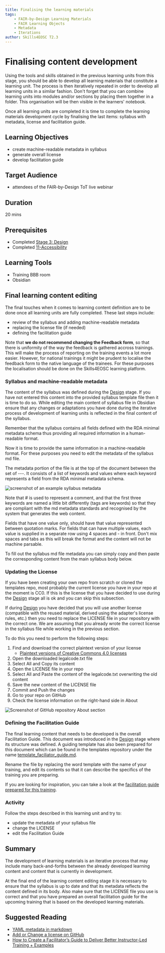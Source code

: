 ```yaml
---
title: Finalising the learning materials
tags: 
    - FAIR-by-Design Learning Materials
    - FAIR Learning Objects
    - Metadata
    - Iterations
author: Skills4EOSC T2.3
---
```


# Finalising content development

Using the tools and skills obtained in the previous learning units from this stage, you should be able to develop all learning materials that constitute a learning unit. The process is then iteratively repeated in order to develop all learning units in a similar fashion. Don't forget that you can combine learning units into modules and/or sections by placing them together in a folder. This organisation will be then visible in the learners' notebook. 

Once all learning units are completed it is time to complete the learning materials development cycle by finalising the last items: syllabus with metadata, license and facilitation guide.

## Learning Objectives

- create machine-readable metadata in syllabus
- generate overall license
- develop facilitation guide

## Target Audience

- attendees of the FAIR-by-Design ToT live webinar

## Duration

20 mins

## Prerequisites

- Completed [Stage 3: Design](../../Stage%203%20–%20Design/04-Conceptualisation/04-Conceptualisation.md)
- Completed [11-Accessibility](../11-Accessibility/11-Checking_accessibility.md)

## Learning Tools

- Training BBB room
- Obsidian

## Final learning content editing 

The final touches when it comes to learning content definition are to be done once all learning units are fully completed. These last steps include:

- review of the syllabus and adding machine-readable metadata
- replacing the license file (if needed)
- defining the facilitation guide

Note that **we do not recommend changing the Feedback form**, so that there is uniformity of the way the feedback is gathered accross trainings. This will make the process of reporting on the training events a lot more easier. However, for national trainings it might be prudent to localise the feedback form to the native language of the trainees. For these purposes the localisation should be done on the Skills4EOSC learning platform. 

### Syllabus and machine-readable metadata

The content of the syllabus was defined during the [Design](../../Stage%203%20–%20Design/04-Conceptualisation/04-Conceptualisation.md) stage. If you have not entered this content into the provided syllabus template file then it is time to do so. While editing the main content of syllabus file in Obsidian ensure that any changes or adaptations you have done during the iterative process of development of learning units is reflected in the final content of the syllabus.

Remember that the syllabus contains all fields defined with the RDA minimal metadata schema thus providing all required information in a human-readable format.

Now it is time to provide the same information in a machine-readable format. For these purposes you need to edit the metadata of the syllabus md file. 

The metadata portion of the file is at the top of the document between the set of ---. It consists of a list of keywords and values where each keyword represents a field from the RDA minimal metadata schema.

![screenshot of an example syllabus metadata](./attachments/syllabus_header.png)

Note that # is used to represent a comment, and that the first three keywords are named a little bit differently (tags are keywords) so that they are compliant with the md metadata standards and recognised by the system that generates the web content.

Fields that have one value only, should have that value represented between quotation marks. For fields that can have multiple values, each value is supplied in a separate row using 4 spaces and - in front. Don't mix spaces and tabs as this will break the format and the content will not be machine parsable.

To fill out the syllabus md file metadata you can simply copy and then paste the corresponding content from the main syllabus body below.

### Updating the License

If you have been creating your own repo from scratch or cloned the templates repo, most probably the current license you have in your repo at the moment is CC0. If this is the license that you have decided to use during the [Design](../../Stage%203%20–%20Design/04-Conceptualisation/04-Conceptualisation.md) stage all is ok and you can skip this subsection.

If during [Design](../../Stage%203%20–%20Design/04-Conceptualisation/04-Conceptualisation.md) you have decided that you will use another license (compatible with the reused material, derived using the adapter's license rules, etc.) then you need to replace the LICENSE file in your repository with the correct one. We are assuming that you already wrote the correct license in the syllabus file while working in the previous section. 

To do this you need to perform the following steps:

1. Find and download the correct plaintext version of your license
    - [Plaintext versions of Creative Commons 4.0 licenses](https://creativecommons.org/2014/01/07/plaintext-versions-of-creative-commons-4-0-licenses/)
2. Open the downloaded legalcode.txt file
3. Select All and Copy its content
4. Open the LICENSE file in your repo
5. Select All and Paste the content of the legalcode.txt overwriting the old content
6. Save the new content of the LICENSE file
7. Commit and Push the changes
7. Go to your repo on GitHub
8. Check the license information on the right-hand side in About

![Screenshot of GitHub repository About section](./attachments/repo_license.png)

### Defining the Facilitation Guide

The final learning content that needs to be developed is the overall Facilitation Guide. This document was introduced in the [Design](../../Stage%203%20–%20Design/07-Facilitation/07-Facilitation.md) stage where its structure was defined. A guiding template has also been prepared for this document which can be found in the templates repository under the name [template_faciliator_guide.md](https://github.com/FAIR-by-Design-Methodology/templates/blob/main/resources/template_facilitator_guide.md).

Rename the file by replacing the word template with the name of your training, and edit its contents so that it can describe the specifics of the training you are preparing. 

If you are looking for inspiration, you can take a look at the [facilitation guide prepared for this training](https://github.com/FAIR-by-Design-Methodology/FAIR-by-Design_ToT/blob/main/resources/FAIR-by-Design_ToT_facilitator_guide.md).

### Activity

Follow the steps described in this learning unit and try to:

- update the metadata of your syllabus file
- change the LICENSE
- edit the Facilitation Guide

## Summary

The development of learning materials is an iterative process that may include many back-and-forths between the already developed learning content and content that is currently in development. 

At the final end of the learning content editing stage it is necessary to ensure that the syllabus is up to date and that its metadata reflects the content defined in its body. Also make sure that the LICENSE file you use is correct and that you have prepared an overall facilitation guide for the upcoming training that is based on the developed learning materials.

## Suggested Reading

- [YAML metadata in markdown](https://peterbabic.dev/blog/yaml-metadata-in-markdown/)
- [Add or Change a license on GitHub](https://dev.to/kasuken/add-or-change-a-license-on-github-1k53#:~:text=From%20your%20repository%20on%20GitHub,https%3A%2F%2Fchoosealicense.com%2F.)
- [How to Create a Facilitator’s Guide to Deliver Better Instructor-Led Training + Examples](https://www.workramp.com/blog/creating-facilitator-guides-to-deliver-better-instructor-led-trainings/)